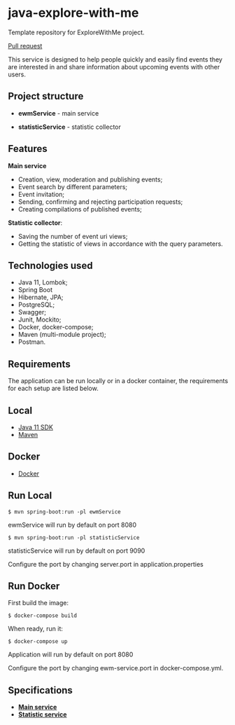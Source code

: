 # java-explore-with-me
Template repository for ExploreWithMe project.

[Pull request](https://github.com/I-Wish-I-Knew/java-explore-with-me/pull/2#issue-1445108678)

This service is designed to help people quickly and easily find events they are interested in 
and share information about upcoming events with other users.

## Project structure

- **ewmService** - main service 

- **statisticService** - statistic collector

## Features

**Main service**
- Creation, view, moderation and publishing events;
- Event search by different parameters;
- Event invitation;
- Sending, confirming and rejecting participation requests;
- Creating compilations of published events;

**Statistic collector**:
- Saving the number of event uri views;
- Getting the statistic of views in accordance with the query parameters.

## Technologies used

- Java 11, Lombok;
- Spring Boot
- Hibernate, JPA;
- PostgreSQL;
- Swagger;
- Junit, Mockito;
- Docker, docker-compose;
- Maven (multi-module project);
- Postman.

## Requirements
The application can be run locally or in a docker container, the requirements for each setup are listed below.

## Local
- [Java 11 SDK](https://www.oracle.com/de/java/technologies/javase/jdk11-archive-downloads.html)
- [Maven](https://maven.apache.org/download.cgi)

## Docker
- [Docker](https://www.docker.com/products/docker-desktop/)

## Run Local
````
$ mvn spring-boot:run -pl ewmService
````
ewmService will run by default on port 8080
````
$ mvn spring-boot:run -pl statisticService
````
statisticService will run by default on port 9090

Configure the port by changing server.port in application.properties

## Run Docker
First build the image:
````
$ docker-compose build
````
When ready, run it:
````
$ docker-compose up
````
Application will run by default on port 8080

Configure the port by changing ewm-service.port in docker-compose.yml.

## Specifications

- [**Main service**](https://github.com/I-Wish-I-Knew/java-explore-with-me/blob/33cab9892c937119deb0e439d39b4b055e088508/ewm-main-service-spec.json)
- [**Statistic service**](https://github.com/I-Wish-I-Knew/java-explore-with-me/blob/33cab9892c937119deb0e439d39b4b055e088508/ewm-stats-service-spec.json)
